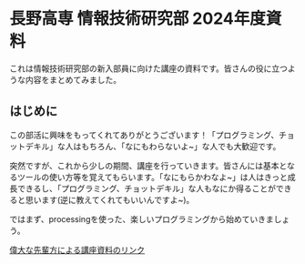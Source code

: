 # 長野高専 情報技術研究部 2024年度資料
これは情報技術研究部の新入部員に向けた講座の資料です。皆さんの役に立つような内容をまとめてみました。

## はじめに
この部活に興味をもってくれてありがとうございます！「プログラミング、チョットデキル」な人はもちろん、「なにもわらないよ~」な人でも大歓迎です。

突然ですが、これから少しの期間、講座を行っていきます。皆さんには基本となるツールの使い方等を覚えてもらいます。「なにもらかわなよ~」は人はきっと成長できるし、「プログラミング、チョットデキル」な人もなにか得ることができると思います(逆に教えてくれてもいいんですよ~)。

ではまず、processingを使った、楽しいプログラミングから始めていきましょう。

[偉大な先輩方による講座資料のリンク](https://kickstart.jo-ken.info/Processing/chapter_01.html)

